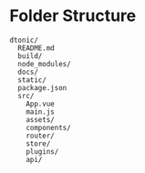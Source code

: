 Folder Structure
=============

```
dtonic/
  README.md
  build/
  node_modules/
  docs/
  static/
  package.json
  src/
    App.vue
    main.js
    assets/
    components/
    router/
    store/
    plugins/
    api/
```